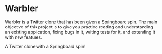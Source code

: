 # Warbler

Warbler is a Twitter clone that has been given a Springboard spin. The main objective of this project is to give you practice reading and understanding an existing application, fixing bugs in it, writing tests for it, and extending it with new features.


A Twitter clone with a Springboard spin!
